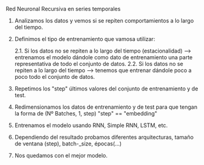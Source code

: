 Red Neuronal Recursiva en series temporales

1. Analizamos los datos y vemos si se repiten comportamientos a lo largo del tiempo.

2. Definimos el tipo de entrenamiento que vamosa  utilizar:

    2.1. Si los datos no se repiten a lo largo del tiempo (estacionalidad) --> entrenamos el modelo dándole como dato de entrenamiento una parte representativa de todo el conjunto de datos. 
    2.2. Si los datos no se repiten a lo largo del tiempo --> tenemos que entrenar dándole poco a poco todo el conjunto de datos.

3. Repetimos los "step" últimos valores del conjunto de entrenamiento y de test. 

4. Redimensionamos los datos de entrenamiento y de test para que tengan la forma de (Nº Batches, 1, step)
    "step" == "embedding"

5. Entrenamos el modelo usando RNN, Simple RNN, LSTM, etc.

6. Dependiendo del resultado probamos diferentes arquitecturas, tamaño de ventana (step), batch-_size, épocas(...)

7. Nos quedamos con el mejor modelo. 